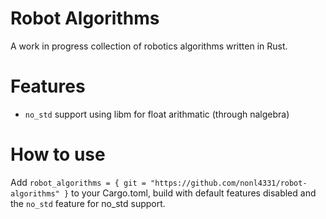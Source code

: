 # Robot Algorithms
A work in progress collection of robotics algorithms written in Rust.

# Features
 - `no_std` support using libm for float arithmatic (through nalgebra)

# How to use
Add `robot_algorithms = { git = "https://github.com/nonl4331/robot-algorithms" }` to your Cargo.toml, build with default features disabled and the `no_std` feature for no_std support.